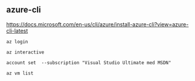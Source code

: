 ## azure-cli 

https://docs.microsoft.com/en-us/cli/azure/install-azure-cli?view=azure-cli-latest



```
az login 

az interactive

account set  --subscription "Visual Studio Ultimate med MSDN"

az vm list

```
